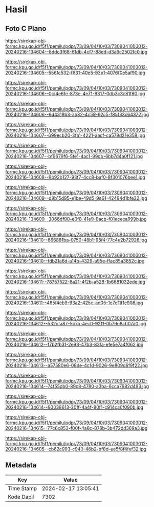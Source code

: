 # Hasil

## Foto C Plano

https://sirekap-obj-formc.kpu.go.id/f5f1/pemilu/pdpr/73/09/04/10/03/7309041003012-20240216-134604--8ddc3f68-61db-4cf7-88ed-d3a6c2502fc0.jpg

https://sirekap-obj-formc.kpu.go.id/f5f1/pemilu/pdpr/73/09/04/10/03/7309041003012-20240216-134605--556fc532-f631-40e5-93b1-4076f0e5af90.jpg

https://sirekap-obj-formc.kpu.go.id/f5f1/pemilu/pdpr/73/09/04/10/03/7309041003012-20240216-134606--0cf4e6fe-873e-4e71-8317-0db3c3c81f60.jpg

https://sirekap-obj-formc.kpu.go.id/f5f1/pemilu/pdpr/73/09/04/10/03/7309041003012-20240216-134606--9d4318b3-ab82-4c59-92c5-f85f33c64372.jpg

https://sirekap-obj-formc.kpu.go.id/f5f1/pemilu/pdpr/73/09/04/10/03/7309041003012-20240216-134607--699ecb20-3fa1-4221-aacf-ca579d21e358.jpg

https://sirekap-obj-formc.kpu.go.id/f5f1/pemilu/pdpr/73/09/04/10/03/7309041003012-20240216-134607--bf9679f6-5fe1-4ac1-99db-6bb7d4a0f121.jpg

https://sirekap-obj-formc.kpu.go.id/f5f1/pemilu/pdpr/73/09/04/10/03/7309041003012-20240216-134608--9b92b127-93f7-4cc8-baf0-8f301076bee1.jpg

https://sirekap-obj-formc.kpu.go.id/f5f1/pemilu/pdpr/73/09/04/10/03/7309041003012-20240216-134609--d9b15d95-e1be-49d5-9a61-42494d1bfe22.jpg

https://sirekap-obj-formc.kpu.go.id/f5f1/pemilu/pdpr/73/09/04/10/03/7309041003012-20240216-134609--3066df90-e0f8-41e9-8acb-f01ececa999b.jpg

https://sirekap-obj-formc.kpu.go.id/f5f1/pemilu/pdpr/73/09/04/10/03/7309041003012-20240216-134610--866881ba-0750-48b1-95f4-77c4e2b72926.jpg

https://sirekap-obj-formc.kpu.go.id/f5f1/pemilu/pdpr/73/09/04/10/03/7309041003012-20240216-134610--fdb21a6d-a14b-4329-a95e-ffac85a3852c.jpg

https://sirekap-obj-formc.kpu.go.id/f5f1/pemilu/pdpr/73/09/04/10/03/7309041003012-20240216-134611--78757522-8a21-4f2b-a528-1b6681032ede.jpg

https://sirekap-obj-formc.kpu.go.id/f5f1/pemilu/pdpr/73/09/04/10/03/7309041003012-20240216-134611--485f4eb9-93a2-425e-ad05-1e7cf1f1e906.jpg

https://sirekap-obj-formc.kpu.go.id/f5f1/pemilu/pdpr/73/09/04/10/03/7309041003012-20240216-134612--532cfa87-5b7a-4ec0-9211-0b79e8c007a0.jpg

https://sirekap-obj-formc.kpu.go.id/f5f1/pemilu/pdpr/73/09/04/10/03/7309041003012-20240216-134612--f7b2fb31-2e93-47b3-83fa-efe5e7a4f062.jpg

https://sirekap-obj-formc.kpu.go.id/f5f1/pemilu/pdpr/73/09/04/10/03/7309041003012-20240216-134613--a57580e6-08de-4c1d-9026-9e809d6f9f22.jpg

https://sirekap-obj-formc.kpu.go.id/f5f1/pemilu/pdpr/73/09/04/10/03/7309041003012-20240216-134614--74f55db0-89c8-4780-a3ba-6cca7982d493.jpg

https://sirekap-obj-formc.kpu.go.id/f5f1/pemilu/pdpr/73/09/04/10/03/7309041003012-20240216-134614--93038613-20ff-4a4f-80f1-c914ca0f090b.jpg

https://sirekap-obj-formc.kpu.go.id/f5f1/pemilu/pdpr/73/09/04/10/03/7309041003012-20240216-134615--77c6c853-f00f-4a8c-876b-3b472dd369a3.jpg

https://sirekap-obj-formc.kpu.go.id/f5f1/pemilu/pdpr/73/09/04/10/03/7309041003012-20240216-134605--cb62c993-c940-46b2-bf8d-ee5f8f4fef32.jpg


## Metadata

| Key        | Value               |
| ---------- | ------------------- |
| Time Stamp | 2024-02-17 13:05:41 |
| Kode Dapil | 7302                |



